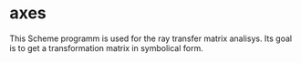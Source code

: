 # axes

This Scheme programm is used for the ray transfer matrix analisys. Its goal is to get a transformation matrix in symbolical form. 
